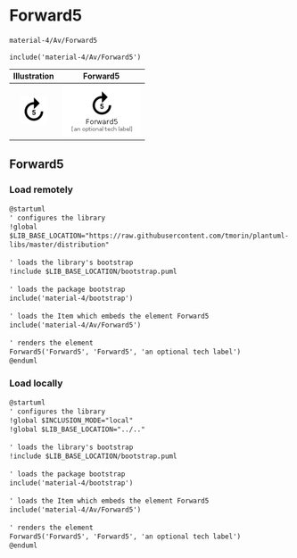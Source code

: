 # Forward5


```text
material-4/Av/Forward5
```

```text
include('material-4/Av/Forward5')
```



| Illustration | Forward5 |
| :---: | :---: |
| ![illustration for Illustration](../../material-4/Av/Forward5.png) | ![illustration for Forward5](../../material-4/Av/Forward5.Local.png) |




## Forward5

### Load remotely
```plantuml
@startuml
' configures the library
!global $LIB_BASE_LOCATION="https://raw.githubusercontent.com/tmorin/plantuml-libs/master/distribution"

' loads the library's bootstrap
!include $LIB_BASE_LOCATION/bootstrap.puml

' loads the package bootstrap
include('material-4/bootstrap')

' loads the Item which embeds the element Forward5
include('material-4/Av/Forward5')

' renders the element
Forward5('Forward5', 'Forward5', 'an optional tech label')
@enduml
```

### Load locally
```plantuml
@startuml
' configures the library
!global $INCLUSION_MODE="local"
!global $LIB_BASE_LOCATION="../.."

' loads the library's bootstrap
!include $LIB_BASE_LOCATION/bootstrap.puml

' loads the package bootstrap
include('material-4/bootstrap')

' loads the Item which embeds the element Forward5
include('material-4/Av/Forward5')

' renders the element
Forward5('Forward5', 'Forward5', 'an optional tech label')
@enduml
```

